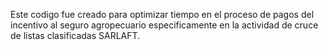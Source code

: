 Este codigo fue creado para optimizar tiempo en el proceso de pagos del incentivo al seguro agropecuario especificamente en la actividad de cruce de listas clasificadas SARLAFT.
